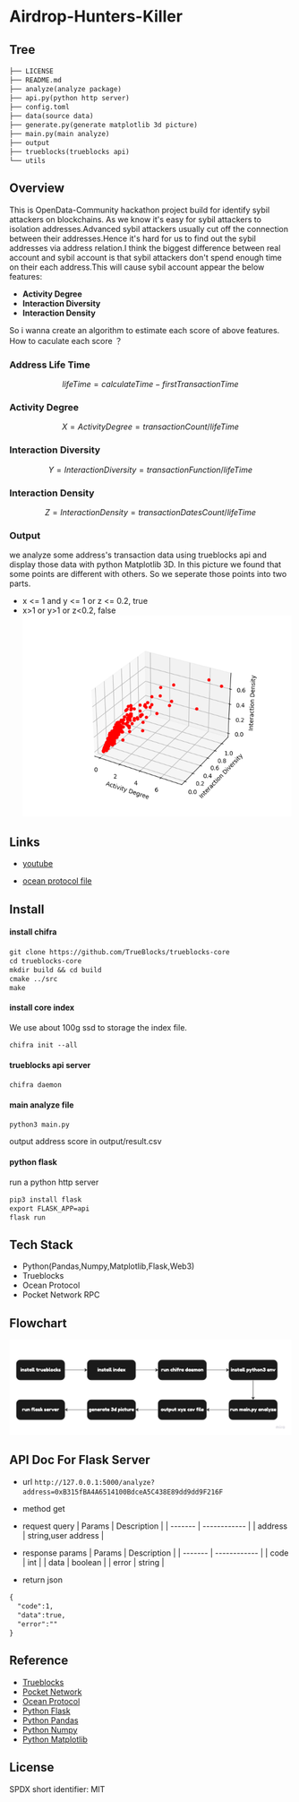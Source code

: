 # Airdrop-Hunters-Killer

## Tree

```
├── LICENSE
├── README.md
├── analyze(analyze package)
├── api.py(python http server)
├── config.toml
├── data(source data)
├── generate.py(generate matplotlib 3d picture)
├── main.py(main analyze)
├── output
├── trueblocks(trueblocks api)
└── utils
```

## Overview

This is OpenData-Community hackathon project build for identify sybil attackers on blockchains. As we know it's easy for sybil attackers to isolation addresses.Advanced sybil attackers usually cut off the connection between their addresses.Hence it's hard for us to find out the sybil addresses via address relation.I think the biggest difference between real account and sybil account is that sybil attackers don't spend enough time on their each address.This will cause sybil account appear the below features:

- **Activity Degree**
- **Interaction Diversity**
- **Interaction Density**

So i wanna create an algorithm to estimate each score of above features. How to caculate each score ？

### Address Life Time

$$
lifeTime = calculateTime - firstTransactionTime
$$

### Activity Degree

$$
X = ActivityDegree = transactionCount/lifeTime
$$

### Interaction Diversity

$$
Y = InteractionDiversity = transactionFunction/lifeTime
$$

### Interaction Density

$$
Z = InteractionDensity = transactionDatesCount/lifeTime
$$

### Output

we analyze some address's transaction data using trueblocks api and display those data with python Matplotlib 3D. In this picture we found that some points are different with others. So we seperate those points into two parts.

- x <= 1 and y <= 1 or z <= 0.2, true
- x>1 or y>1 or z<0.2, false
  ![alt ""](output/result.png)

## Links

- [youtube](https://youtu.be/gsd_qRfhjuI)

- [ocean protocol file](https://market.oceanprotocol.com/asset/did:op:d0714e46ae0bf3f7c3488109d0bdd406f7f026ef5e99e9d25c4ce7ae61d7b572)

## Install

#### install chifra

```
git clone https://github.com/TrueBlocks/trueblocks-core
cd trueblocks-core
mkdir build && cd build
cmake ../src
make
```

#### install core index

We use about 100g ssd to storage the index file.

```
chifra init --all
```

#### trueblocks api server

```
chifra daemon
```

#### main analyze file

```
python3 main.py
```

output address score in output/result.csv

#### python flask

run a python http server

```
pip3 install flask
export FLASK_APP=api
flask run
```

## Tech Stack

- Python(Pandas,Numpy,Matplotlib,Flask,Web3)
- Trueblocks
- Ocean Protocol
- Pocket Network RPC

## Flowchart

![alt ""](output/opendata.jpg)

## API Doc For Flask Server

- url
  `http://127.0.0.1:5000/analyze?address=0xB315fBA4A6514100BdceA5C438E89dd9dd9F216F`
- method
  get

- request query
  | Params | Description |
  | ------- | ------------ |
  | address | string,user address |

- response params
  | Params | Description |
  | ------- | ------------ |
  | code | int |
  | data | boolean |
  | error | string |

- return json

```
{
  "code":1,
  "data":true,
  "error":""
}
```

## Reference

- [Trueblocks](https://trueblocks.io/)
- [Pocket Network](https://www.pokt.network/)
- [Ocean Protocol](https://oceanprotocol.com/)
- [Python Flask](https://flask.palletsprojects.com/en/2.2.x/)
- [Python Pandas](https://pandas.pydata.org/)
- [Python Numpy](https://numpy.org/)
- [Python Matplotlib](https://matplotlib.org/)

## License

SPDX short identifier: MIT

